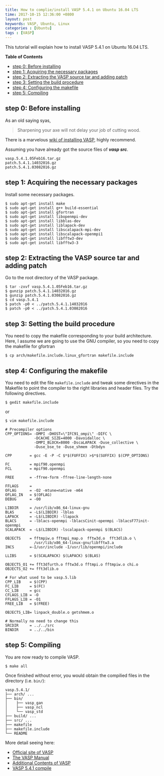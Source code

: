 ```yaml
---
title: How to complie/install VASP 5.4.1 on Ubuntu 16.04 LTS
time: 2017-10-15 12:36:00 +0800
layout: post
keywords: VASP, Ubuntu, Linux
categories : [Ubuntu]
tags : [VASP]
---
```


This tutorial will explain how to install VASP 5.4.1 on Ubuntu 16.04 LTS.

**Table of Contents**

- [step 0: Before installing](#step-0-before-installing)
- [step 1: Acquiring the necessary packages](#step-1-acquiring-the-necessary-packages)
- [step 2: Extracting the VASP source tar and adding patch](#step-2-extracting-the-vasp-source-tar-and-adding-patch)
- [step 3: Setting the build procedure](#step-3-setting-the-build-procedure)
- [step 4: Configuring the makefile](#step-4-configuring-the-makefile)
- [step 5: Compiling](#step-5-compiling)


step 0: Before installing
-------------------------

As an old saying syas, 

> Sharpening your axe will not delay your job of cutting wood.

There is a marvelous [wiki of installing VASP](https://cms.mpi.univie.ac.at/wiki/index.php/Installing_VASP), highly recommend.

Assuming you have already got the source files of ***vasp src***.

```
vasp.5.4.1.05Feb16.tar.gz
patch.5.4.1.14032016.gz
patch.5.4.1.03082016.gz
```


step 1: Acquiring the necessary packages
----------------------------------------

Install some necessary packages.

```
$ sudo apt-get install make
$ sudo apt-get install g++ build-essential 
$ sudo apt-get install gfortran
$ sudo apt-get install libopenmpi-dev
$ sudo apt-get install libblas-dev
$ sudo apt-get install liblapack-dev
$ sudo apt-get install libscalapack-mpi-dev
$ sudo apt-get install libscalapack-openmpi1
$ sudo apt-get install libfftw3-dev
$ sudo apt-get install libfftw3-3
```

step 2: Extracting the VASP source tar and adding patch
-------------------------------------------------------

Go to the root directory of the VASP package.

```
$ tar -zxvf vasp.5.4.1.05Feb16.tar.gz
$ gunzip patch.5.4.1.14032016.gz
$ gunzip patch.5.4.1.03082016.gz
$ cd vasp.5.4.1
$ patch -p0 < ../patch.5.4.1.14032016
$ patch -p0 < ../patch.5.4.1.03082016
```

step 3: Setting the build procedure
-----------------------------------
You need to copy the makefile corresponding to your build architecture. Here, I assume we are going to use the GNU compiler, so you need to copy the makefile for gfortran

```
$ cp arch/makefile.include.linux_gfortran makefile.include
```

step 4: Configuring the makefile
--------------------------------

You need to edit the file `makefile.include` and tweak some directives in the Makefile to point the compiler to the right libraries and header files. Try the following directives.

```
$ gedit makefile.include
```

or 

```
$ vim makefile.include
```

```
# Precompiler options
CPP_OPTIONS= -DMPI -DHOST=\"IFC91_ompi\" -DIFC \
             -DCACHE_SIZE=4000 -Davoidalloc \
             -DMPI_BLOCK=8000 -DscaLAPACK -Duse_collective \
             -Duse_bse_te -Duse_shmem -Dtbdyn

CPP        = gcc -E -P -C $*$(FUFFIX) >$*$(SUFFIX) $(CPP_OPTIONS)

FC         = mpif90.openmpi
FCL        = mpif90.openmpi

FREE       = -ffree-form -ffree-line-length-none

FFLAGS     = 
OFLAG      = -O2 -mtune=native -m64
OFLAG_IN   = $(OFLAG)
DEBUG      = -O0

LIBDIR     = /usr/lib/x86_64-linux-gnu
BLAS       = -L$(LIBDIR) -lblas
LAPACK     = -L$(LIBDIR) -llapack
BLACS      = -lblacs-openmpi -lblacsCinit-openmpi -lblacsF77init-openmpi
SCALAPACK  = -L$(LIBDIR) -lscalapack-openmpi $(BLACS)

OBJECTS    = fftmpiw.o fftmpi_map.o  fftw3d.o  fft3dlib.o \
             /usr/lib/x86_64-linux-gnu/libfftw3.a
INCS       =-I/usr/include -I/usr/lib/openmpi/include

LLIBS      = $(SCALAPACK) $(LAPACK) $(BLAS)

OBJECTS_O1 += fft3dfurth.o fftw3d.o fftmpi.o fftmpiw.o chi.o
OBJECTS_O2 += fft3dlib.o

# For what used to be vasp.5.lib
CPP_LIB    = $(CPP)
FC_LIB     = $(FC) 
CC_LIB     = gcc
CFLAGS_LIB = -O
FFLAGS_LIB = -O1
FREE_LIB   = $(FREE)

OBJECTS_LIB= linpack_double.o getshmem.o

# Normally no need to change this
SRCDIR     = ../../src
BINDIR     = ../../bin

```

step 5: Compiling
-----------------

You are now ready to compile VASP.

`$ make all`

Once finished without error, you would obtain the compilied files in the directory (i.e. `bin/`):


```
vasp.5.4.1/
├── arch/ ...
├── bin/ 
│    ├── vasp_gan
│    ├── vasp_ncl
│    └── vasp_std
├── build/ ...
├── src/ ...
├── makefile
├── makefile.include
└── README

```

More detail seeing here:

   - [Official site of VASP](https://www.vasp.at/)
   - [The VASP Manual](https://cms.mpi.univie.ac.at/wiki/index.php/The_VASP_Manual)
   - [Additional Contents of VASP](https://cms.mpi.univie.ac.at/vasp/vaspContents.html)
   - [VASP 5.4.1 compile](https://www5.hp-ez.com/hp/calculations/page232)